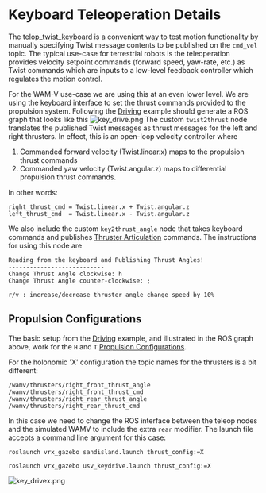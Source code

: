 # Keyboard Teleoperation Details #

The [telop_twist_keyboard](http://wiki.ros.org/teleop_twist_keyboard) is a convenient way to test motion functionality by manually specifying Twist message contents to be published on the `cmd_vel` topic.  The typical use-case for terrestrial robots is the teleoperation provides velocity setpoint commands (forward speed, yaw-rate, etc.) as Twist commands which are inputs to a low-level feedback controller which regulates the motion control.

For the WAM-V use-case we are using this at an even lower level.  We are using the keyboard interface to set the thrust commands provided to the propulsion system.  Following the [Driving](https://bitbucket.org/osrf/vrx/wiki/tutorials/Driving) example should generate a ROS graph that looks like this
![key_drive.png](https://bitbucket.org/repo/BgXLzgM/images/1981347365-key_drive.png) 
The custom `twist2thrust` node translates the published Twist messages as thrust messages for the left and right thrusters.  In effect, this is an open-loop velocity controller where

1. Commanded forward velocity (Twist.linear.x) maps to the propulsion thrust commands
2. Commanded yaw velocity (Twist.angular.z) maps to differential propulsion thrust commands.

In other words:

```
right_thrust_cmd = Twist.linear.x + Twist.angular.z
left_thrust_cmd  = Twist.linear.x - Twist.angular.z
```

We also include the custom `key2thrust_angle` node that takes keyboard commands and publishes [Thruster Articulation](https://bitbucket.org/osrf/vrx/wiki/tutorials/thruster_articulation) commands.  The instructions for using this node are
```
Reading from the keyboard and Publishing Thrust Angles!
---------------------------
Change Thrust Angle clockwise: h
Change Thrust Angle counter-clockwise: ;

r/v : increase/decrease thruster angle change speed by 10%
```

## Propulsion Configurations

The basic setup from the [Driving](https://bitbucket.org/osrf/vrx/wiki/tutorials/Driving) example, and illustrated in the ROS graph above, work for the `H` and `T` [Propulsion Configurations](https://bitbucket.org/osrf/vrx/wiki/tutorials/PropulsionConfiguration).  

For the holonomic 'X' configuration the topic names for the thrusters is a bit different:
```
/wamv/thrusters/right_front_thrust_angle
/wamv/thrusters/right_front_thrust_cmd
/wamv/thrusters/right_rear_thrust_angle
/wamv/thrusters/right_rear_thrust_cmd

```

In this case we need to change the ROS interface between the teleop nodes and the simulated WAMV to include the extra `rear` modifier.  The launch file accepts a command line argument for this case:

```
roslaunch vrx_gazebo sandisland.launch thrust_config:=X
```
```
roslaunch vrx_gazebo usv_keydrive.launch thrust_config:=X
```

![key_drivex.png](https://bitbucket.org/repo/BgXLzgM/images/3768413413-key_drivex.png)
